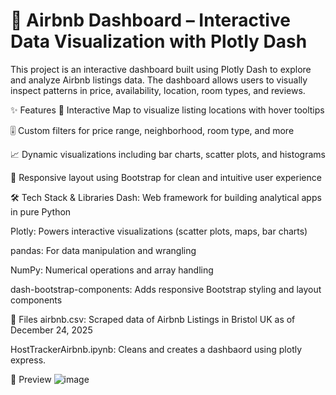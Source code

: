 # 🏡 Airbnb Dashboard – Interactive Data Visualization with Plotly Dash
This project is an interactive dashboard built using Plotly Dash to explore and analyze Airbnb listings data. The dashboard allows users to visually inspect patterns in price, availability, location, room types, and reviews.

✨ Features
📍 Interactive Map to visualize listing locations with hover tooltips

🎚️ Custom filters for price range, neighborhood, room type, and more

📈 Dynamic visualizations including bar charts, scatter plots, and histograms

🧭 Responsive layout using Bootstrap for clean and intuitive user experience

🛠 Tech Stack & Libraries
Dash: Web framework for building analytical apps in pure Python

Plotly: Powers interactive visualizations (scatter plots, maps, bar charts)

pandas: For data manipulation and wrangling

NumPy: Numerical operations and array handling

dash-bootstrap-components: Adds responsive Bootstrap styling and layout components

📁 Files
airbnb.csv: Scraped data of Airbnb Listings in Bristol UK as of December 24, 2025

HostTrackerAirbnb.ipynb: Cleans and creates a dashbaord using plotly express.

📸 Preview
![image](https://github.com/user-attachments/assets/4859fa78-e1a3-42b1-8a6c-67d0fc7adbe1)
